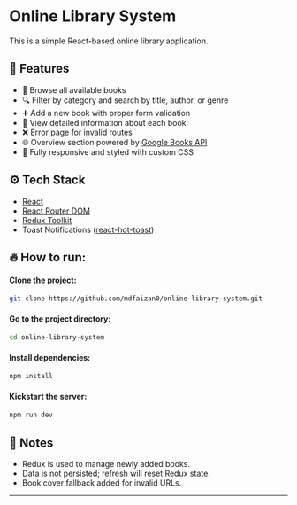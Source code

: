 # Online Library System

This is a simple React-based online library application.

## 🔗 Features

- 📖 Browse all available books
- 🔍 Filter by category and search by title, author, or genre
- ➕ Add a new book with proper form validation
- 📘 View detailed information about each book
- ❌ Error page for invalid routes
- 🌐 Overview section powered by [Google Books API](https://developers.google.com/books/docs/v1/getting_started)
- 🎨 Fully responsive and styled with custom CSS

## ⚙️ Tech Stack

- [React](https://react.dev/)
- [React Router DOM](https://reactrouter.com/)
- [Redux Toolkit](https://redux-toolkit.js.org/)
- Toast Notifications ([react-hot-toast](https://react-hot-toast.com/))

## 🔥 How to run:

#### Clone the project:
```bash
git clone https://github.com/mdfaizan0/online-library-system.git
```

#### Go to the project directory:

```bash
cd online-library-system
```

#### Install dependencies:

```bash
npm install
```

#### Kickstart the server:

```bash
npm run dev
```

## 📌 Notes

- Redux is used to manage newly added books.
- Data is not persisted; refresh will reset Redux state.
- Book cover fallback added for invalid URLs.

---
